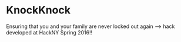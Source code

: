 # KnockKnock
Ensuring that you and your family are never locked out again
--> hack developed at HackNY Spring 2016!!